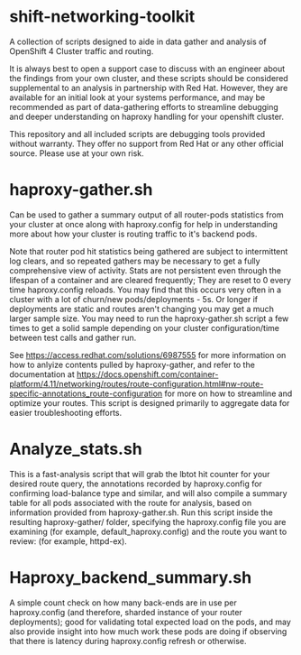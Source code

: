 # shift-networking-toolkit
A collection of scripts designed to aide in data gather and analysis of OpenShift 4 Cluster traffic and routing.

It is always best to open a support case to discuss with an engineer about the findings from your own cluster, and these scripts should be considered supplemental to an analysis in partnership with Red Hat. However, they are available for an initial look at your systems performance, and may be recommended as part of data-gathering efforts to streamline debugging and deeper understanding on haproxy handling for your openshift cluster. 

This repository and all included scripts are debugging tools provided without warranty. They offer no support from Red Hat or any other official source. Please use at your own risk.

# haproxy-gather.sh
Can be used to gather a summary output of all router-pods statistics from your cluster at once along with haproxy.config for help in understanding more about how your cluster is routing traffic to it's backend pods.

Note that router pod hit statistics being gathered are subject to intermittent log clears, and so repeated gathers may be necessary to get a fully comprehensive view of activity. Stats are not persistent even through the lifespan of a container and are cleared frequently; They are reset to 0 every time haproxy.config reloads. You may find that this occurs very often in a cluster with a lot of churn/new pods/deployments - 5s. Or longer if deployments are static and routes aren't changing you may get a much larger sample size. You may need to run the haproxy-gather.sh script a few times to get a solid sample depending on your cluster configuration/time between test calls and gather run. 

See https://access.redhat.com/solutions/6987555 for more information on how to anlyize contents pulled by haproxy-gather, and refer to the documentation at https://docs.openshift.com/container-platform/4.11/networking/routes/route-configuration.html#nw-route-specific-annotations_route-configuration for more on how to streamline and optimize your routes. This script is designed primarily to aggregate data for easier troubleshooting efforts. 

# Analyze_stats.sh
This is a fast-analysis script that will grab the lbtot hit counter for your desired route query, the annotations recorded by haproxy.config for confirming load-balance type and similar, and will also compile a summary table for all pods associated with the route for analysis, based on information provided from haproxy-gather.sh. Run this script inside the resulting haproxy-gather/ folder, specifying the haproxy.config file you are examining (for example, default_haproxy.config) and the route you want to review: (for example, httpd-ex).

# Haproxy_backend_summary.sh
A simple count check on how many back-ends are in use per haproxy.config (and therefore, sharded instance of your router deployments); good for validating total expected load on the pods, and may also provide insight into how much work these pods are doing if observing that there is latency during haproxy.config refresh or otherwise. 

